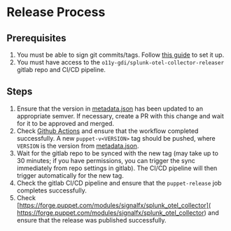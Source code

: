 # Release Process

## Prerequisites

1. You must be able to sign git commits/tags. Follow [this guide](
   https://docs.github.com/en/github/authenticating-to-github/signing-commits)
   to set it up.
1. You must have access to the `o11y-gdi/splunk-otel-collector-releaser` gitlab
   repo and CI/CD pipeline.

## Steps

1. Ensure that the version in [metadata.json](./metadata.json) has been updated
   to an appropriate semver.  If necessary, create a PR with this change and
   wait for it to be approved and merged.
1. Check [Github Actions](
   https://github.com/signalfx/splunk-otel-collector/actions/workflows/puppet.yml)
   and ensure that the workflow completed successfully.  A new
   `puppet-v<VERSION>` tag should be pushed, where `VERSION` is the version
   from [metadata.json](./metadata.json).
1. Wait for the gitlab repo to be synced with the new tag (may take up to 30
   minutes; if you have permissions, you can trigger the sync immediately from
   repo settings in gitlab).  The CI/CD pipeline will then trigger
   automatically for the new tag.
1. Check the gitlab CI/CD pipeline and ensure that the `puppet-release` job
   completes successfully.
1. Check [https://forge.puppet.com/modules/signalfx/splunk_otel_collector](
   https://forge.puppet.com/modules/signalfx/splunk_otel_collector) and ensure
   that the release was published successfully.
